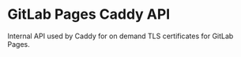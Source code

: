 # GitLab Pages Caddy API

Internal API used by Caddy for on demand TLS certificates for GitLab Pages.
